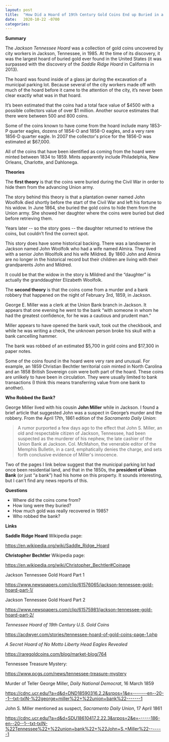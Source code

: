 ```yaml
---
layout: post
title:  "How Did a Hoard of 19th Century Gold Coins End up Buried in a Jackson, Tennessee Parking Lot?"
date:   2020-10-22 -0700
categories:
---
```

**Summary**


The *Jackson Tennessee Hoard* was a collection of gold coins uncovered by city workers in Jackson, Tennessee, in 1985.  At the time of its discovery, it was the largest hoard of buried gold ever found in the United States (it was surpassed with the discovery of the *Saddle Ridge Hoard* in California in 2013).


The hoard was found inside of a glass jar during the excavation of a municipal parking lot.  Because several of the city workers made off with much of the hoard before it came to the attention of the city, it’s never been clear exactly what was in that hoard.


It’s been estimated that the coins had a total face value of $4500 with a possible collectors value of over $1 million.  Another source estimates that there were between 500 and 800 coins.


Some of the coins known to have come from the hoard include many 1853-P quarter eagles, dozens of 1854-O and 1858-O eagles, and a very rare 1856-D quarter eagle.  In 2007 the collector's price for the 1856-D was estimated at $67,000.


All of the coins that have been identified as coming from the hoard were minted between 1834 to 1859.  Mints apparently include Philadelphia, New Orleans, Charlotte, and Dahlonega.





**Theories**


The **first theory** is that the coins were buried during the Civil War in order to hide them from the advancing Union army.


The story behind this theory is that a plantation owner named John Woolfolk died shortly before the start of the Civil War and left his fortune to his widow.  In June 1864, she buried the gold coins to hide them from the Union army.  She showed her daughter where the coins were buried but died before retrieving them.


Years later -- so the story goes -- the daughter returned to retrieve the coins, but couldn’t find the correct spot.


This story does have some historical backing.  There was a landowner in Jackson named John Woolfolk who had a wife named Almira.  They lived with a senior John Woolfolk and his wife Mildred.  By 1860 John and Almira are no longer in the historical record but their children are living with their grandparents John and Mildred.


It could be that the widow in the story is Mildred and the “daughter” is actually the granddaughter Elizabeth Woolfolk.


The **second theory** is that the coins come from a murder and a bank robbery that happened on the night of February 3rd, 1859, in Jackson.


George E. Miller was a clerk at the Union Bank branch in Jackson.  It appears that one evening he went to the bank “with someone in whom he had the greatest confidence, for he was a cautious and prudent man.”


Miller appears to have opened the bank vault, took out the checkbook, and while he was writing a check, the unknown person broke his skull with a bank cancelling hammer.



The bank was robbed of an estimated $5,700 in gold coins and $17,300 in paper notes.


Some of the coins found in the hoard were very rare and unusual.  For example, an 1859 Christian Bechtler territorial coin minted in North Carolina and an 1858 British Sovereign coin were both part of the hoard.  These coins are unlikely to have been in circulation.  They were usually limited to bank transactions (I think this means transferring value from one bank to another).



**Who Robbed the Bank?**


George Miller lived with his cousin **John Miller** while in Jackson.  I found a brief article that suggested John was a suspect in George’s murder and the robbery.  From the April 17th, 1861 edition of the *Sacramento Daily Union*:

> A rumor purported a few days ago to the effect that John S. Miller, an old and respectable citizen of Jackson, Tennessee, had been suspected as the murderer of his nephew, the late cashier of the Union Bank at Jackson. Col. McMahon, the venerable editor of the Memphis Bulletin, in a card, emphatically denies the charge, and sets forth conclusive evidence of Miller's innocence.


Two of the pages I link below suggest that the municipal parking lot had once been residential land, and that in the 1850s, the **president of Union Bank** (or just “a bank”) had his home on this property.  It sounds interesting, but I can't find any news reports of this.






**Questions**


* Where did the coins come from?
* How long were they buried?
* How much gold was really recovered in 1985?
* Who robbed the bank?


**Links**


**Saddle Ridge Hoard** Wikipedia page:

<https://en.wikipedia.org/wiki/Saddle_Ridge_Hoard>


**Christopher Bechtler** Wikipedia page:

<https://en.wikipedia.org/wiki/Christopher_Bechtler#Coinage>


Jackson Tennessee Gold Hoard Part 1

<https://www.newspapers.com/clip/61576065/jackson-tennessee-gold-hoard-part-1/>


Jackson Tennessee Gold Hoard Part 2

<https://www.newspapers.com/clip/61575981/jackson-tennessee-gold-hoard-part-2/>



*Tennessee Hoard of 19th Century U.S. Gold Coins*


<https://acdwyer.com/stories/tennessee-hoard-of-gold-coins-page-1.php>


*A Secret Hoard of No Motto Liberty Head Eagles Revealed*

<https://raregoldcoins.com/blog/market-blog/764>


Tennessee Treasure Mystery:

<https://www.pcgs.com/news/tennessee-treasure-mystery>


Murder of Teller George Miller, *Daily National Democrat*, 16 March 1859

<https://cdnc.ucr.edu/?a=d&d=DND18590316.2.2&srpos=1&e=-------en--20--1--txt-txIN-%22george+miller%22+%22union+bank%22-------1>


John S. Miller mentioned as suspect, *Sacramento Daily Union*, 17 April 1861

<https://cdnc.ucr.edu/?a=d&d=SDU18610417.2.22.3&srpos=2&e=------186-en--20--1--txt-txIN-%22Tennessee%22+%22union+bank%22+%22John+S.+Miller%22-------1>